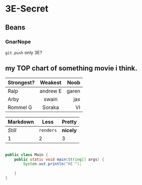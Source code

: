 
# 3E-Secret
## Beans
### GnarNope

`git.push`
only 3E?

## my TOP chart of something movie i think.

| Strongest?    | Weakest       | Noob  |
| ------------- |:-------------:| -----:|
| Ralp          | andrew E      | garen |
| Arby          | swain         |   jax |
| Rommel G      | Soraka        |    VI |

Markdown | Less | Pretty
--- | --- | ---
*Still* | `renders` | **nicely**
1 | 2 | 3



```java

public class Main {
    public static void main(String[] args) {
        System.out.println("HI ");
      
    }
}
